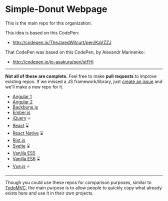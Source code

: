 # Simple-Donut Webpage

This is the main repo for this organization.

This idea is based on this CodePen: 

* http://codepen.io/TheJaredWilcurt/pen/KaVZZJ

That CodePen was based on this CodePen, by Alexandr Marinenko:

* http://codepen.io/jo-asakura/pen/stFHi

* * *

**Not all of these are complete.** Feel free to make **pull requests** to improve existing repos. If we missed a JS framework/library, just [create an issue](https://github.com/simple-donut/simple-donut.github.io/issues) and we'll make a new repo for it.

* [Angular 1](https://github.com/simple-donut/simple-donut-angular)
* [Angular 2](https://github.com/simple-donut/simple-donut-angular2)
* [Backbone.js](https://github.com/simple-donut/simple-donut-backbone)
* [Ember.js](https://github.com/simple-donut/simple-donut-ember)
* [jQuery](https://github.com/simple-donut/simple-donut-jquery) :star:
* [React](https://github.com/simple-donut/simple-donut-react) :hourglass:
* [React Native](https://github.com/simple-donut/simple-donut-react-native) :hourglass:
* [Riot.js](https://github.com/simple-donut/simple-donut-riot)
* [Svelte](https://github.com/simple-donut/simple-donut-svelte) :hourglass:
* [Vanilla ES5](https://github.com/simple-donut/simple-donut-vanilla)
* [Vanilla ES6](https://github.com/simple-donut/simple-donut-es6) :hourglass:
* [Vue.js](https://github.com/simple-donut/simple-donut-vue) :star:

* * *

Though you could use these repos for comparison purposes, similar to [TodoMVC](http://todomvc.com), the main purpose is to allow people to quickly copy what already exists here and use it in their own projects.
